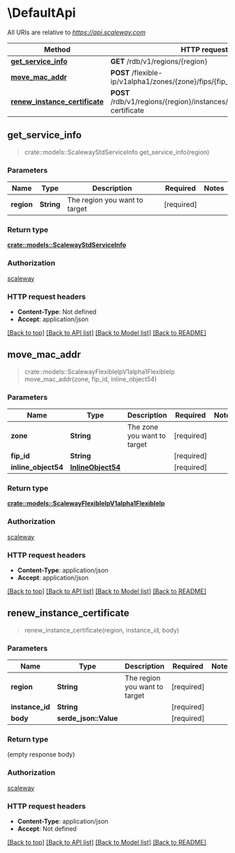 # \DefaultApi

All URIs are relative to *https://api.scaleway.com*

Method | HTTP request | Description
------------- | ------------- | -------------
[**get_service_info**](DefaultApi.md#get_service_info) | **GET** /rdb/v1/regions/{region} | 
[**move_mac_addr**](DefaultApi.md#move_mac_addr) | **POST** /flexible-ip/v1alpha1/zones/{zone}/fips/{fip_id}/mac/move | 
[**renew_instance_certificate**](DefaultApi.md#renew_instance_certificate) | **POST** /rdb/v1/regions/{region}/instances/{instance_id}/renew-certificate | 



## get_service_info

> crate::models::ScalewayStdServiceInfo get_service_info(region)


### Parameters


Name | Type | Description  | Required | Notes
------------- | ------------- | ------------- | ------------- | -------------
**region** | **String** | The region you want to target | [required] |

### Return type

[**crate::models::ScalewayStdServiceInfo**](scaleway.std.ServiceInfo.md)

### Authorization

[scaleway](../README.md#scaleway)

### HTTP request headers

- **Content-Type**: Not defined
- **Accept**: application/json

[[Back to top]](#) [[Back to API list]](../README.md#documentation-for-api-endpoints) [[Back to Model list]](../README.md#documentation-for-models) [[Back to README]](../README.md)


## move_mac_addr

> crate::models::ScalewayFlexibleIpV1alpha1FlexibleIp move_mac_addr(zone, fip_id, inline_object54)


### Parameters


Name | Type | Description  | Required | Notes
------------- | ------------- | ------------- | ------------- | -------------
**zone** | **String** | The zone you want to target | [required] |
**fip_id** | **String** |  | [required] |
**inline_object54** | [**InlineObject54**](InlineObject54.md) |  | [required] |

### Return type

[**crate::models::ScalewayFlexibleIpV1alpha1FlexibleIp**](scaleway.flexible_ip.v1alpha1.FlexibleIP.md)

### Authorization

[scaleway](../README.md#scaleway)

### HTTP request headers

- **Content-Type**: application/json
- **Accept**: application/json

[[Back to top]](#) [[Back to API list]](../README.md#documentation-for-api-endpoints) [[Back to Model list]](../README.md#documentation-for-models) [[Back to README]](../README.md)


## renew_instance_certificate

> renew_instance_certificate(region, instance_id, body)


### Parameters


Name | Type | Description  | Required | Notes
------------- | ------------- | ------------- | ------------- | -------------
**region** | **String** | The region you want to target | [required] |
**instance_id** | **String** |  | [required] |
**body** | **serde_json::Value** |  | [required] |

### Return type

 (empty response body)

### Authorization

[scaleway](../README.md#scaleway)

### HTTP request headers

- **Content-Type**: application/json
- **Accept**: Not defined

[[Back to top]](#) [[Back to API list]](../README.md#documentation-for-api-endpoints) [[Back to Model list]](../README.md#documentation-for-models) [[Back to README]](../README.md)


